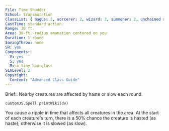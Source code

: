 ```yaml
---
File: Time Shudder
School: transmutation
ClassList: { magus: 2, sorcerer: 2, wizard: 2, summoner: 2, unchained summoner: 2, psychic: 2 }
CastTime: standard action
Range: 30 ft.
Area: 30-ft.-radius emanation centered on you
Duration: 1 round
SavingThrow: none
SR: yes
Components:
  V: yes
  S: yes
  M: a tiny hourglass
SLALevel: 2
Copyright:
  Content: "Advanced Class Guide"
---
```

Brief:: Nearby creatures are affected by haste or slow each round.

```dataviewjs
customJS.Spell.printWiki(dv)
```

You cause a ripple in time that affects all creatures in the area.  At the start of each creature's turn, there is a 50% chance the creature is hasted (as haste); otherwise it is slowed (as slow).
